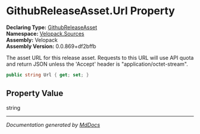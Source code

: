 ﻿<!--  
  <auto-generated>   
    The contents of this file were generated by a tool.  
    Changes to this file may be list if the file is regenerated  
  </auto-generated>   
-->

# GithubReleaseAsset.Url Property

**Declaring Type:** [GithubReleaseAsset](../index.md)  
**Namespace:** [Velopack.Sources](../../index.md)  
**Assembly:** Velopack  
**Assembly Version:** 0.0.869+df2bffb

The asset URL for this release asset. Requests to this URL will use API quota and return JSON unless the 'Accept' header is "application\/octet\-stream". 

```csharp
public string Url { get; set; }
```

## Property Value

string

___

*Documentation generated by [MdDocs](https://github.com/ap0llo/mddocs)*
